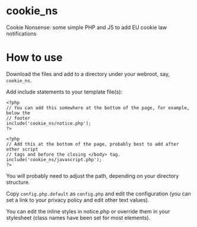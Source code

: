 cookie_ns
=========

Cookie Nonsense: some simple PHP and JS to add EU cookie law notifications

How to use
==========

Download the files and add to a directory under your webroot, say, `cookie_ns`.

Add include statements to your template file(s):

    <?php
    // You can add this somewhere at the bottom of the page, for example, below the
    // footer
    include('cookie_ns/notice.php');
    ?>

    <?php
    // Add this at the bottom of the page, probably best to add after other script
    // tags and before the closing </body> tag.
    include('cookie_ns/javascript.php');
    ?>

You will probably need to adjust the path, depending on your directory structure.

Copy `config.php.default` as `config.php` and edit the configuration (you can set a
link to your privacy policy and edit other text values).

You can edit the inline styles in notice.php or override them in your stylesheet
(class names have been set for most elements).